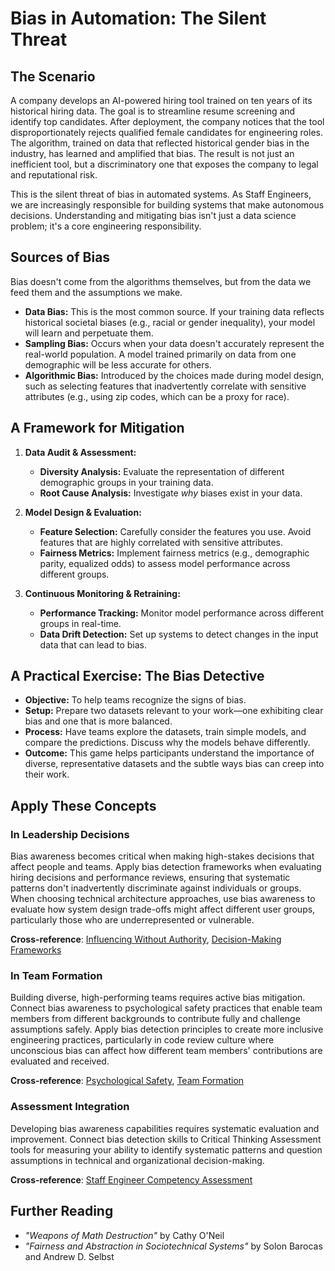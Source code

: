 # Bias in Automation: The Silent Threat

## The Scenario

A company develops an AI-powered hiring tool trained on ten years of its historical hiring data. The goal is to streamline resume screening and identify top candidates. After deployment, the company notices that the tool disproportionately rejects qualified female candidates for engineering roles. The algorithm, trained on data that reflected historical gender bias in the industry, has learned and amplified that bias. The result is not just an inefficient tool, but a discriminatory one that exposes the company to legal and reputational risk.

This is the silent threat of bias in automated systems. As Staff Engineers, we are increasingly responsible for building systems that make autonomous decisions. Understanding and mitigating bias isn't just a data science problem; it's a core engineering responsibility.

## Sources of Bias

Bias doesn't come from the algorithms themselves, but from the data we feed them and the assumptions we make.

- **Data Bias:** This is the most common source. If your training data reflects historical societal biases (e.g., racial or gender inequality), your model will learn and perpetuate them.
- **Sampling Bias:** Occurs when your data doesn't accurately represent the real-world population. A model trained primarily on data from one demographic will be less accurate for others.
- **Algorithmic Bias:** Introduced by the choices made during model design, such as selecting features that inadvertently correlate with sensitive attributes (e.g., using zip codes, which can be a proxy for race).

## A Framework for Mitigation

1.  **Data Audit & Assessment:**

    - **Diversity Analysis:** Evaluate the representation of different demographic groups in your training data.
    - **Root Cause Analysis:** Investigate _why_ biases exist in your data.

2.  **Model Design & Evaluation:**

    - **Feature Selection:** Carefully consider the features you use. Avoid features that are highly correlated with sensitive attributes.
    - **Fairness Metrics:** Implement fairness metrics (e.g., demographic parity, equalized odds) to assess model performance across different groups.

3.  **Continuous Monitoring & Retraining:**
    - **Performance Tracking:** Monitor model performance across different groups in real-time.
    - **Data Drift Detection:** Set up systems to detect changes in the input data that can lead to bias.

## A Practical Exercise: The Bias Detective

- **Objective:** To help teams recognize the signs of bias.
- **Setup:** Prepare two datasets relevant to your work—one exhibiting clear bias and one that is more balanced.
- **Process:** Have teams explore the datasets, train simple models, and compare the predictions. Discuss why the models behave differently.
- **Outcome:** This game helps participants understand the importance of diverse, representative datasets and the subtle ways bias can creep into their work.

## Apply These Concepts

### In Leadership Decisions

Bias awareness becomes critical when making high-stakes decisions that affect people and teams. Apply bias detection frameworks when evaluating hiring decisions and performance reviews, ensuring that systematic patterns don't inadvertently discriminate against individuals or groups. When choosing technical architecture approaches, use bias awareness to evaluate how system design trade-offs might affect different user groups, particularly those who are underrepresented or vulnerable.

**Cross-reference**: [Influencing Without Authority](../leadership/influencing-without-authority.md), [Decision-Making Frameworks](../execution/decision-making-frameworks.md)

### In Team Formation

Building diverse, high-performing teams requires active bias mitigation. Connect bias awareness to psychological safety practices that enable team members from different backgrounds to contribute fully and challenge assumptions safely. Apply bias detection principles to create more inclusive engineering practices, particularly in code review culture where unconscious bias can affect how different team members' contributions are evaluated and received.

**Cross-reference**: [Psychological Safety](../teamwork/psychological-safety.md), [Team Formation](../teamwork/team-formation.md)

### Assessment Integration

Developing bias awareness capabilities requires systematic evaluation and improvement. Connect bias detection skills to Critical Thinking Assessment tools for measuring your ability to identify systematic patterns and question assumptions in technical and organizational decision-making.

**Cross-reference**: [Staff Engineer Competency Assessment](../../appendix/tools/staff-engineer-competency-assessment.md)

## Further Reading

- _"Weapons of Math Destruction"_ by Cathy O'Neil
- _"Fairness and Abstraction in Sociotechnical Systems"_ by Solon Barocas and Andrew D. Selbst

